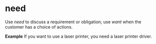 # need

Use *need* to discuss a requirement or obligation; use *want* when the customer has a choice of actions.

**Example**
If you want to use a laser printer, you need a laser printer driver.
